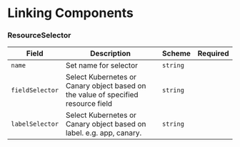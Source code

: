 # Linking Components

### ResourceSelector

| Field           | Description                                                                       | Scheme   | Required |
| --------------- | --------------------------------------------------------------------------------- | -------- | -------- |
| `name`          | Set name for selector                                                             | `string` |          |
| `fieldSelector` | Select Kubernetes or Canary object based on the value of specified resource field | `string` |          |
| `labelSelector` | Select Kubernetes or Canary object based on label. e.g. app, canary.              | `string` |          |
